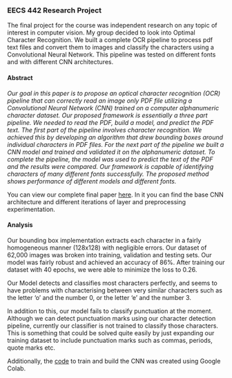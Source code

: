 ### EECS 442 Research Project
The final project for the course was independent research on any topic of interest in computer vision.  My group decided to look into Optimal Character Recognition.  We built a complete OCR pipeline to process pdf text files and convert them to images and classify the characters using a Convolutional Neural Network.  This pipeline was tested on different fonts and with different CNN architectures.

#### Abstract
*Our goal in this paper is to propose an optical character recognition (OCR) pipeline that can correctly read an image only PDF file utilizing a Convolutional Neural Network (CNN) trained on a computer alphanumeric character dataset. Our proposed framework is essentially a three part pipeline.  We needed to read the PDF, build a model, and predict the PDF text.  The first part of the pipeline involves character recognition.  We achieved this by developing an algorithm that drew bounding boxes around individual characters in PDF files.  For the next part of the pipeline we built a CNN model and trained and validated it on the alphanumeric dataset.  To complete the pipeline, the model was used to predict the text of the PDF and the results were compared.  Our framework is capable of identifying characters of many different fonts successfully.  The proposed method shows performance of different models and different fonts.*

You can view our complete final paper [here](./EECS442_FinalProject.pdf). In it you can find the base CNN architecture and different iterations of layer and preprocessing experimentation.

#### Analysis
Our bounding box implementation extracts each character in a fairly homogeneous manner (128x128) with negligible errors. Our dataset of 62,000 images was broken into training, validation and testing sets. Our model was fairly robust and achieved an accuracy of 86%. After training our dataset with 40 epochs, we were able to minimize the loss to 0.26. 

Our Model  detects and classifies most characters perfectly, and seems to have problems with characterising between very similar characters such as the letter ‘o’ and the number 0, or the letter ‘e’ and the number 3. 

In addition to this, our model fails to classify punctuation at the moment. Although we can detect punctuation marks using our character detection pipeline, currently our classifier is not trained to classify those characters. This is something that could be solved quite easily by just expanding our training dataset to include punctuation marks such as commas, periods, quote marks etc.



Additionally, the [code](./CNN.ipynb) to train and build the CNN was created using Google Colab.
